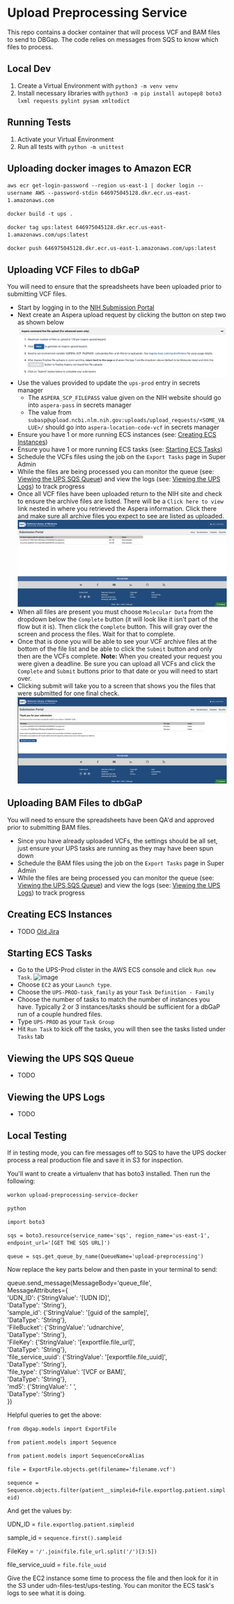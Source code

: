 # Upload Preprocessing Service

This repo contains a docker container that will process VCF and BAM files to send to DBGap. The code relies on messages from SQS to know which files to process.

## Local Dev
1) Create a Virtual Environment with `python3 -m venv venv`
2) Install necessary libraries with `python3 -m pip install autopep8 boto3 lxml requests pylint pysam xmltodict`

## Running Tests
1) Activate your Virtual Environment
2) Run all tests with `python -m unittest`

## Uploading docker images to Amazon ECR

`aws ecr get-login-password --region us-east-1 | docker login --username AWS --password-stdin 646975045128.dkr.ecr.us-east-1.amazonaws.com`

`docker build -t ups .`

`docker tag ups:latest 646975045128.dkr.ecr.us-east-1.amazonaws.com/ups:latest`

`docker push 646975045128.dkr.ecr.us-east-1.amazonaws.com/ups:latest`

## Uploading VCF Files to dbGaP
You will need to ensure that the spreadsheets have been uploaded prior to submitting VCF files.

* Start by logging in to the [NIH Submission Portal](https://submit.ncbi.nlm.nih.gov/dbgap/17583/)
* Next create an Aspera upload request by clicking the button on step two as shown below
   ![image](./docs/vcf_submission_request.png)
* Use the values provided to update the `ups-prod` entry in secrets manager
   * The `ASPERA_SCP_FILEPASS` value given on the NIH website should go into `aspera-pass` in secrets manager
   * The value from `subasp@upload.ncbi.nlm.nih.gov:uploads/upload_requests/<SOME_VALUE>/` should go into `aspera-location-code-vcf` in secrets manager
* Ensure you have 1 or more running ECS instances (see: [Creating ECS Instances](#creating-ecs-instances))
* Ensure you have 1 or more running ECS tasks (see: [Starting ECS Tasks](#starting-ecs-tasks))
* Schedule the VCFs files using the job on the `Export Tasks` page in Super Admin
* While the files are being processed you can monitor the queue (see: [Viewing the UPS SQS Queue](#viewing-the-ups-sqs-queue)) and view the logs (see: [Viewing the UPS Logs](#viewing-the-ups-logs)) to track progress
* Once all VCF files have been uploaded return to the NIH site and check to ensure the archive files are listed. There will be a `Click here to view` link nested in where you retrieved the Aspera information. Click there and make sure all archive files you expect to see are listed as uploaded.
   ![image](./docs/vcf_archive_upload_progress.png)
* When all files are present you must choose `Molecular Data` from the dropdown below the `Complete` button (it will look like it isn't part of the flow but it is). Then click the `Complete` button. This will gray over the screen and process the files. Wait for that to complete.
* Once that is done you will be able to see your VCF archive files at the bottom of the file list and be able to click the `Submit` button and only then are the VCFs complete. __Note:__ When you created your request you were given a deadline. Be sure you can upload all VCFs and click the `Complete` and `Submit` buttons prior to that date or you will need to start over.
* Clicking submit will take you to a screen that shows you the files that were submitted for one final check.
   ![image](./docs/vcf_archive_upload_complete.png)

## Uploading BAM Files to dbGaP
You will need to ensure the spreadsheets have been QA'd and approved prior to submitting BAM files.

* Since you have already uploaded VCFs, the settings should be all set, just ensure your UPS tasks are running as they may have been spun down
* Schedule the BAM files using the job on the `Export Tasks` page in Super Admin
* While the files are being processed you can monitor the queue (see: [Viewing the UPS SQS Queue](#viewing-the-ups-sqs-queue)) and view the logs (see: [Viewing the UPS Logs](#viewing-the-ups-logs)) to track progress

## Creating ECS Instances
* TODO [Old Jira](https://hms-dbmi.atlassian.net/wiki/spaces/UDN/pages/74383364/UPS+Setup)

## Starting ECS Tasks
* Go to the UPS-Prod clister in the AWS ECS console and click `Run new Task`.
   ![image](./ecs_task_creation.png)
* Choose `EC2` as your `Launch type`.
* Choose the `UPS-PROD-task_family` as your `Task Definition - Family`
* Choose the number of tasks to match the number of instances you have. Typically 2 or 3 instances/tasks should be sufficient for a dbGaP run of a couple hundred files.
* Type `UPS-PROD` as your `Task Group`
* Hit `Run Task` to kick off the tasks, you will then see the tasks listed under `Tasks` tab

## Viewing the UPS SQS Queue
* TODO

## Viewing the UPS Logs
* TODO

## Local Testing
If in testing mode, you can fire messages off to SQS to have the UPS docker process a real production file and save it in S3 for inspection.

You'll want to create a virtualenv that has boto3 installed. Then run the following:

`workon upload-preprocessing-service-docker`

`python`

`import boto3`

`sqs = boto3.resource(service_name='sqs', region_name='us-east-1', endpoint_url='[GET THE SQS URL]')`

`queue = sqs.get_queue_by_name(QueueName='upload-preprocessing')`

Now replace the key parts below and then paste in your terminal to send:

queue.send_message(MessageBody='queue_file', \
   MessageAttributes={ \
       'UDN_ID': {'StringValue': '[UDN ID]', \
                  'DataType': 'String'}, \
       'sample_id': {'StringValue': '[guid of the sample]', \
                     'DataType': 'String'}, \
       'FileBucket': {'StringValue': 'udnarchive', \
                      'DataType': 'String'}, \
       'FileKey': {'StringValue':  '[exportfile.file_url]', \
                   'DataType': 'String'}, \
       'file_service_uuid': {'StringValue': '[exportfile.file_uuid]', \
                             'DataType': 'String'}, \
       'file_type': {'StringValue': '[VCF or BAM]', \
                     'DataType': 'String'}, \
       'md5': {'StringValue': ' ', \
               'DataType': 'String'} \
   })

Helpful queries to get the above:

`from dbgap.models import ExportFile`

`from patient.models import Sequence`

`from patient.models import SequenceCoreAlias`

`file = ExportFile.objects.get(filename='filename.vcf')`

`sequence = Sequence.objects.filter(patient__simpleid=file.exportlog.patient.simpleid)`


And get the values by:

UDN_ID = `file.exportlog.patient.simpleid`

sample_id = `sequence.first().sampleid`

FileKey = `'/'.join(file.file_url.split('/')[3:5])`

file_service_uuid = `file.file_uuid`

Give the EC2 instance some time to process the file and then look for it in the S3 under udn-files-test/ups-testing. You can monitor the ECS task's logs to see what it is doing.
